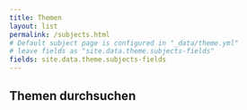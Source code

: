 ```yaml
---
title: Themen
layout: list
permalink: /subjects.html
# Default subject page is configured in "_data/theme.yml"
# leave fields as "site.data.theme.subjects-fields"
fields: site.data.theme.subjects-fields
---
```


## Themen durchsuchen


